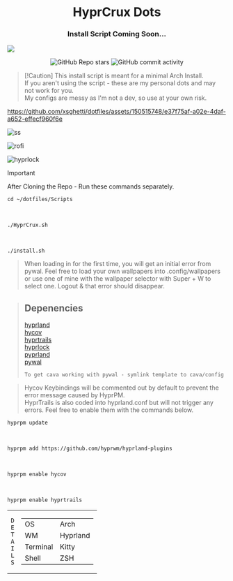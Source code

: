 <h1 align="center">HyprCrux Dots<br></h1>
<h3 align ="center">Install Script Coming Soon...</h3>
<img src="https://raw.githubusercontent.com/catppuccin/catppuccin/main/assets/palette/macchiato.png">
<div align="center">


![GitHub Repo stars](https://img.shields.io/github/stars/xsghetti/dotfiles?style=for-the-badge&logo=github&color=pink)
![GitHub commit activity](https://img.shields.io/github/commit-activity/t/xsghetti/dotfiles?style=for-the-badge&logo=github&color=lightgreen)


</div>

>  [!Caution]
>  This install script is meant for a minimal Arch Install.<br>
>  If you aren't using the script - these are my personal dots and may not work for you.<br>
>  My configs are messy as I'm not a dev, so use at your own risk.

https://github.com/xsghetti/dotfiles/assets/150515748/e37f75af-a02e-4daf-a652-effecf960f6e

![ss](https://github.com/xsghetti/dotfiles/assets/150515748/0a04d1d5-05ac-4f12-8544-d38917aa3135)

![rofi](https://github.com/xsghetti/dotfiles/assets/150515748/64ca9d2f-571e-409a-97a4-f2fa9bdba498)

![hyprlock](https://github.com/xsghetti/dotfiles/assets/150515748/2eaffb84-d53e-42cb-ac62-0d00836d66fc)

> [!Important]
> After Cloning the Repo - Run these commands separately.

    cd ~/dotfiles/Scripts
<br>

    ./HyprCrux.sh
<br>

    ./install.sh


>
> When loading in for the first time, you will get
an initial error from pywal. Feel free to load
your own wallpapers into .config/wallpapers or 
use one of mine with the wallpaper selector with 
Super + W to select one. Logout & that error
should disappear.


> ## Depenencies <br>
>  [hyprland](https://hyprland.org)<br>
>  [hycov](https://github.com/Ayuei/hycov)<br>
>  [hyprtrails](https://github.com/hyprwm/hyprland-plugins/tree/main/hyprtrails) <br>
>  [hyprlock](https://github.com/hyprwm/hyprlock)<br>
>  [pyprland](https://github.com/hyprland-community/pyprland) <br>
>  [pywal](https://github.com/dylanaraps/pywal) <br>
>
> ```To get cava working with pywal - symlink template to cava/config```

> Hycov Keybindings will be commented out by default
to prevent the error message caused by HyprPM.<br>
HyprTrails is also coded into hyprland.conf but will
not trigger any errors. Feel free to enable them with
the commands below.

    hyprpm update
    
<br>
    
    hyprpm add https://github.com/hyprwm/hyprland-plugins
<br>
    
    hyprpm enable hycov
<br>
    
    hyprpm enable hyprtrails


<table><tr><td>
<code>D</code><br><code>E</code><br><code>T</code><br><code>A</code><br><code>I</code><br><code>L</code><br><code>S</code><br></td><td><table>
    <tr><td>OS</td><td>Arch</td></tr>
    <tr><td>WM</td><td>Hyprland</td></tr>
    <tr><td>Terminal</td><td>Kitty</td></tr>
    <tr><td>Shell</td><td>ZSH</td></tr>
 </table>
</td></tr></table>



